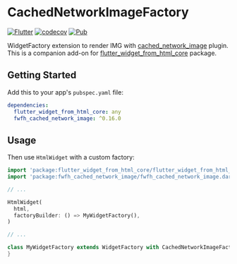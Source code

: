 # CachedNetworkImageFactory

[![Flutter](https://github.com/daohoangson/flutter_widget_from_html/actions/workflows/flutter.yml/badge.svg)](https://github.com/daohoangson/flutter_widget_from_html/actions/workflows/flutter.yml)
[![codecov](https://codecov.io/gh/daohoangson/flutter_widget_from_html/branch/master/graph/badge.svg)](https://codecov.io/gh/daohoangson/flutter_widget_from_html)
[![Pub](https://img.shields.io/pub/v/fwfh_cached_network_image.svg)](https://pub.dev/packages/fwfh_cached_network_image)

WidgetFactory extension to render IMG with [cached_network_image](https://pub.dev/packages/cached_network_image) plugin.
This is a companion add-on for [flutter_widget_from_html_core](https://pub.dev/packages/flutter_widget_from_html_core) package.

## Getting Started

Add this to your app's `pubspec.yaml` file:

```yaml
dependencies:
  flutter_widget_from_html_core: any
  fwfh_cached_network_image: ^0.16.0
```

## Usage

Then use `HtmlWidget` with a custom factory:

```dart
import 'package:flutter_widget_from_html_core/flutter_widget_from_html_core.dart';
import 'package:fwfh_cached_network_image/fwfh_cached_network_image.dart';

// ...

HtmlWidget(
  html,
  factoryBuilder: () => MyWidgetFactory(),
)

// ...

class MyWidgetFactory extends WidgetFactory with CachedNetworkImageFactory {
}
```
